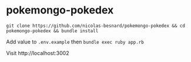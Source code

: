 # pokemongo-pokedex

`git clone https://github.com/nicolas-besnard/pokemongo-pokedex && cd pokemongo-pokedex && bundle install`

Add value to `.env.example` then `bundle exec ruby app.rb`

Visit http://localhost:3002
